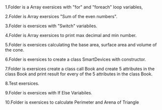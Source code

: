 1.Folder is a Array exersices with "for" and "foreach" loop variables, 

2.Folder is Array exersices "Sum of the even numbers".

3.Folder is exersices with "Switch" variabiles.

4.Folder is Array exersices to print  max decimal and min number.

5.Folder is exersices calculating the base area, surface area and volume of the cone.

6.Folder is exersices to create a class SmartDevices with constructor.

7.Folder is exersices create a class call Book and create 5 attributes in the class Book and print result for every of the 5 attributes in the class Book.

8.Test exersices.

9.Folder is exersices with If Else Variabiles.

10.Folder is exersices to calculate Perimeter and Arena of Triangle




